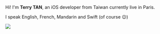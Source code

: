 Hi! I'm **Terry TAN**, an iOS developer from Taiwan currently live in Paris.

I speak English, French, Mandarin and Swift (of course 😉)

<p align='left'>
    <a href="https://medium.com/@tanterry">
        <img src="https://img.shields.io/badge/medium-%40tanterry-yellowgreen" />
    </a>
</p>